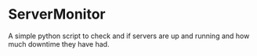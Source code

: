 # ServerMonitor
A simple python script to check and if servers are up and running and how much downtime they have had.
